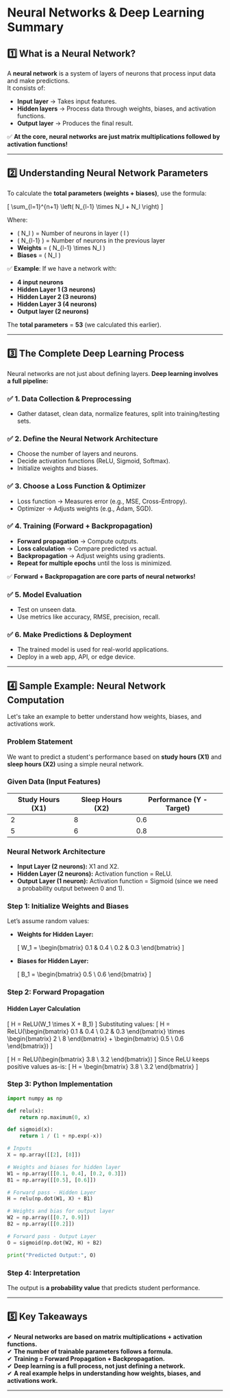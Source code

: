 # **Neural Networks & Deep Learning Summary**

## **1️⃣ What is a Neural Network?**  
A **neural network** is a system of layers of neurons that process input data and make predictions.  
It consists of:  
- **Input layer** → Takes input features.  
- **Hidden layers** → Process data through weights, biases, and activation functions.  
- **Output layer** → Produces the final result.  

✅ **At the core, neural networks are just matrix multiplications followed by activation functions!**  

---

## **2️⃣ Understanding Neural Network Parameters**  
To calculate the **total parameters (weights + biases)**, use the formula:  

\[ \sum_{l=1}^{n+1} \left( N_{l-1} \times N_l + N_l \right) \]

Where:  
- \( N_l \) = Number of neurons in layer \( l \)  
- \( N_{l-1} \) = Number of neurons in the previous layer  
- **Weights** = \( N_{l-1} \times N_l \)  
- **Biases** = \( N_l \)  

✅ **Example**: If we have a network with:  
- **4 input neurons**  
- **Hidden Layer 1 (3 neurons)**  
- **Hidden Layer 2 (3 neurons)**  
- **Hidden Layer 3 (4 neurons)**  
- **Output layer (2 neurons)**  

The **total parameters** = **53** (we calculated this earlier).  

---

## **3️⃣ The Complete Deep Learning Process**  
Neural networks are not just about defining layers. **Deep learning involves a full pipeline:**  

### **✅ 1. Data Collection & Preprocessing**  
- Gather dataset, clean data, normalize features, split into training/testing sets.

### **✅ 2. Define the Neural Network Architecture**  
- Choose the number of layers and neurons.  
- Decide activation functions (ReLU, Sigmoid, Softmax).  
- Initialize weights and biases.  

### **✅ 3. Choose a Loss Function & Optimizer**  
- Loss function → Measures error (e.g., MSE, Cross-Entropy).  
- Optimizer → Adjusts weights (e.g., Adam, SGD).  

### **✅ 4. Training (Forward + Backpropagation)**  
- **Forward propagation** → Compute outputs.  
- **Loss calculation** → Compare predicted vs actual.  
- **Backpropagation** → Adjust weights using gradients.  
- **Repeat for multiple epochs** until the loss is minimized.  

✅ **Forward + Backpropagation are core parts of neural networks!**  

### **✅ 5. Model Evaluation**  
- Test on unseen data.  
- Use metrics like accuracy, RMSE, precision, recall.  

### **✅ 6. Make Predictions & Deployment**  
- The trained model is used for real-world applications.  
- Deploy in a web app, API, or edge device.  

---

## **4️⃣ Sample Example: Neural Network Computation**
Let's take an example to better understand how weights, biases, and activations work.

### **Problem Statement**
We want to predict a student's performance based on **study hours (X1)** and **sleep hours (X2)** using a simple neural network.

### **Given Data (Input Features)**
| Study Hours (X1) | Sleep Hours (X2) | Performance (Y - Target) |
|-----------------|-----------------|--------------------------|
| 2              | 8               | 0.6                      |
| 5              | 6               | 0.8                      |

### **Neural Network Architecture**
- **Input Layer (2 neurons):** X1 and X2.
- **Hidden Layer (2 neurons):** Activation function = ReLU.
- **Output Layer (1 neuron):** Activation function = Sigmoid (since we need a probability output between 0 and 1).

### **Step 1: Initialize Weights and Biases**
Let’s assume random values:
- **Weights for Hidden Layer:**  
  
  \[ W_1 = \begin{bmatrix} 0.1 & 0.4 \\ 0.2 & 0.3 \end{bmatrix} \]
  
- **Biases for Hidden Layer:**  
  
  \[ B_1 = \begin{bmatrix} 0.5 \\ 0.6 \end{bmatrix} \]
  
### **Step 2: Forward Propagation**
#### **Hidden Layer Calculation**
\[ H = ReLU(W_1 \times X + B_1) \]
Substituting values:
\[ H = ReLU(\begin{bmatrix} 0.1 & 0.4 \\ 0.2 & 0.3 \end{bmatrix} \times \begin{bmatrix} 2 \\ 8 \end{bmatrix} + \begin{bmatrix} 0.5 \\ 0.6 \end{bmatrix}) \]

\[ H = ReLU(\begin{bmatrix} 3.8 \\ 3.2 \end{bmatrix}) \]
Since ReLU keeps positive values as-is:
\[ H = \begin{bmatrix} 3.8 \\ 3.2 \end{bmatrix} \]

### **Step 3: Python Implementation**
```python
import numpy as np

def relu(x):
    return np.maximum(0, x)

def sigmoid(x):
    return 1 / (1 + np.exp(-x))

# Inputs
X = np.array([[2], [8]])

# Weights and biases for hidden layer
W1 = np.array([[0.1, 0.4], [0.2, 0.3]])
B1 = np.array([[0.5], [0.6]])

# Forward pass - Hidden Layer
H = relu(np.dot(W1, X) + B1)

# Weights and bias for output layer
W2 = np.array([[0.7, 0.9]])
B2 = np.array([[0.2]])

# Forward pass - Output Layer
O = sigmoid(np.dot(W2, H) + B2)

print("Predicted Output:", O)
```

### **Step 4: Interpretation**
The output is **a probability value** that predicts student performance.  

---

## **5️⃣ Key Takeaways**  
✔ **Neural networks are based on matrix multiplications + activation functions.**  
✔ **The number of trainable parameters follows a formula.**  
✔ **Training = Forward Propagation + Backpropagation.**  
✔ **Deep learning is a full process, not just defining a network.**  
✔ **A real example helps in understanding how weights, biases, and activations work.**  

---

 
